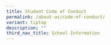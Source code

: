 ```yaml
---
title: Student Code of Conduct
permalink: /about-us/code-of-conduct/
variant: tiptap
description: ""
third_nav_title: School Information
---
```

<p></p>